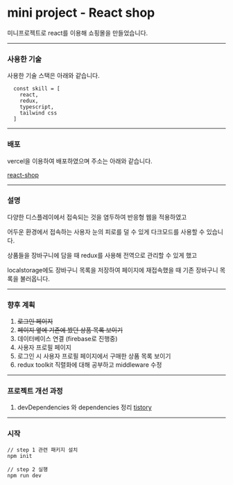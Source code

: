 # mini project - React shop

미니프로젝트로 react를 이용해 쇼핑몰을 만들었습니다.

---

### 사용한 기술

사용한 기술 스택은 아래와 같습니다.

```
  const skill = [
    react,
    redux,
    typescript,
    tailwind css
  ]
```

---

### 배포

vercel을 이용하여 배포하였으며 주소는 아래와 같습니다.

[react-shop](https://project-shopping-mall.vercel.app/)

---

### 설명

다양한 디스플레이에서 접속되는 것을 염두하여 반응형 웹을 적용하였고

어두운 환경에서 접속하는 사용자 눈의 피로를 덜 수 있게 다크모드를 사용할 수 있습니다.

상품들을 장바구니에 담을 때 redux를 사용해 전역으로 관리할 수 있게 했고

localstorage에도 장바구니 목록을 저장하여 페이지에 재접속했을 때 기존 장바구니 목록을 불러옵니다.

---

### 향후 계획

1. ~~로그인 페이지~~
2. ~~페이지 옆에 기존에 봤던 상품 목록 보이기~~
3. 데이터베이스 연결 (firebase로 진행중)
4. 사용자 프로필 페이지
5. 로그인 시 사용자 프로필 페이지에서 구매한 상품 목록 보이기 
6. redux toolkit 직렬화에 대해 공부하고 middleware 수정

---

### 프로젝트 개선 과정

1. devDependencies 와 dependencies 정리 [tistory](https://gaanuu.tistory.com/entry/dependencies-%EC%99%80-devDependencies-%EC%96%B4%EB%94%94%EC%97%90-%EC%84%A4%EC%B9%98%ED%95%B4%EC%95%BC-%ED%95%A0%EA%B9%8C)

---

### 시작

```
// step 1 관련 패키지 설치
npm init

// step 2 실행
npm run dev

```
